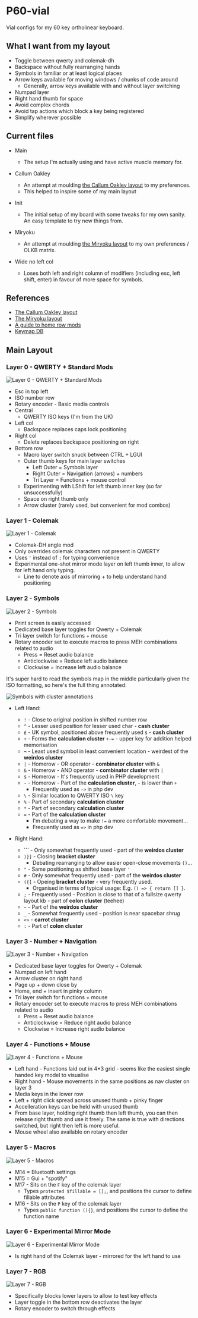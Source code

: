 # P60-vial
Vial configs for my 60 key ortholinear keyboard.

## What I want from my layout

- Toggle between qwerty and colemak-dh
- Backspace without fully rearranging hands
- Symbols in familiar or at least logical places
- Arrow keys available for moving windows / chunks of code around
  - Generally, arrow keys available with and without layer switching
- Numpad layer
- Right hand thumb for space
- Avoid complex chords
- Avoid tap actions which block a key being registered
- Simplify wherever possible

## Current files

- Main
  - The setup I'm actually using and have active muscle memory for.

- Callum Oakley
  - An attempt at moulding [the Callum Oakley layout](https://github.com/callum-oakley/keymap) to my preferences.
  - This helped to inspire some of my main layout

- Init
  - The initial setup of my board with some tweaks for my own sanity. An easy template to try new things from.

- Miryoku
  - An attempt at moulding [the Miryoku layout](https://github.com/manna-harbour/miryoku/tree/master/docs/reference) to my own preferences / OLKB matrix.

- Wide no left col
  - Loses both left and right column of modifiers (including esc, left shift, enter) in favour of more space for symbols.


## References

- [The Callum Oakley layout](https://github.com/callum-oakley/keymap)
- [The Miryoku layout](https://github.com/manna-harbour/miryoku/tree/master/docs/reference)
- [A guide to home row mods](https://precondition.github.io/home-row-mods)
- [Keymap DB](https://keymapdb.com/)


## Main Layout

### Layer 0 - QWERTY + Standard Mods

![Layer 0 - QWERTY + Standard Mods](img/main/l0.png)

- Esc in top left
- ISO number row
- Rotary encoder - Basic media controls
- Central
  - QWERTY ISO keys (I'm from the UK)
- Left col
  - Backspace replaces caps lock positioning
- Right col
  - Delete replaces backspace positioning on right
- Bottom row
  - Macro layer switch snuck between CTRL + LGUI
  - Outer thumb keys for main layer switches
    - Left Outer = Symbols layer
    - Right Outer = Navigation (arrows) + numbers
    - Tri Layer = Functions + mouse control
  - Experimenting with LShift for left thumb inner key (so far unsuccessfully)
  - Space on right thumb only
  - Arrow cluster (rarely used, but convenient for mod combos)

### Layer 1 - Colemak

![Layer 1 - Colemak](img/main/l1.png)

- Colemak-DH angle mod
- Only overrides colemak characters not present in QWERTY
- Uses `'` instead of `;` for typing convenience
- Experimental one-shot mirror mode layer on left thumb inner, to allow for left hand only typing.
  - Line to denote axis of mirroring + to help understand hand positioning


### Layer 2 - Symbols

![Layer 2 - Symbols](img/main/l2.png)

- Print screen is easily accessed
- Dedicated base layer toggles for Qwerty + Colemak
- Tri layer switch for functions + mouse
- Rotary encoder set to execute macros to press MEH combinations related to audio
  - Press = Reset audio balance
  - Anticlockwise = Reduce left audio balance
  - Clockwise = Increase left audio balance

It's super hard to read the symbols map in the middle particularly given the ISO formatting, so here's the full thing annotated:

![Symbols with cluster annotations](symbols-layer-annotated.png)

- Left Hand:
  - `!` - Close to original position in shifted number row
  - `^` - Lesser used position for lesser used char - **cash cluster**
  - `£` - UK symbol, positioned above frequently used `$` - **cash cluster**
  - `+` - Forms the **calculation cluster** `+-=` - upper key for addition helped memorisation
  - `¬` - Least used symbol in least convenient location - weirdest of the **weirdos cluster**
  - `|` - Homerow - OR operator - **combinator cluster** with `&`
  - `&` - Homerow - AND operator - **combinator cluster** with `|`
  - `$` - Homerow - It's frequently used in PHP development
  - `-` - Homerow -  Part of the **calculation cluster**, `-` is lower than `+`
    - Frequently used as `->` in php dev
  - `\` - Similar location to QWERTY ISO `\` key
  - `%` - Part of secondary **calculation cluster**
  - `*` - Part of secondary **calculation cluster**
  - `=` - Part of the **calculation cluster**
    - I'm debating a way to make `!=` a more comfortable movement...
    - Frequently used as `=>` in php dev

- Right Hand:
  - `\`` - Only somewhat frequently used - part of the **weirdos cluster**
  - `)}]` - Closing **bracket cluster**
    - Debating rearranging to allow easier open-close movements `()`...
  - `"` - Same positioning as shifted base layer `'`
  - `#` - Only somewhat frequently used - part of the **weirdos cluster**
  - `({[` - Opeing **bracket cluster** - very frequently used.
    - Organised in terms of typical usage: E.g. `() => { return [] }`.
  - `;` - Frequently used - Position is close to that of a fullsize qwerty layout kb - part of **colon cluster** (teehee)
  - `~` - Part of the **weirdos cluster**
  - `_` - Somewhat frequently used - position is near spacebar *shrug*
  - `<>` - **carrot cluster**
  - `:` - Part of **colon cluster**

### Layer 3 - Number + Navigation

![Layer 3 - Number + Navigation](img/main/l3.png)

- Dedicated base layer toggles for Qwerty + Colemak
- Numpad on left hand
- Arrow cluster on right hand
- Page up + down close by
- Home, end + insert in pinky column
- Tri layer switch for functions + mouse
- Rotary encoder set to execute macros to press MEH combinations related to audio
  - Press = Reset audio balance
  - Anticlockwise = Reduce right audio balance
  - Clockwise = Increase right audio balance

### Layer 4 - Functions + Mouse

![Layer 4 - Functions + Mouse](img/main/l4.png)

- Left hand - Functions laid out in 4*3 grid - seems like the easiest single handed key model to visualise
- Right hand - Mouse movements in the same positions as nav cluster on layer 3
- Media keys in the lower row
- Left + right click spread across unused thumb + pinky finger
- Accelleration keys can be held with unused thumb
- From base layer, holding right thumb then left thumb, you can then release right thumb and use it freely. The same is true with directions switched, but right then left is more useful.
- Mouse wheel also available on rotary encoder

### Layer 5 - Macros

![Layer 5 - Macros](img/main/l5.png)

- M14 = Bluetooth settings
- M15 = Gui + "spotify"
- M17 - Sits on the `F` key of the colemak layer
  - Types `protected $fillable = [];`, and positions the cursor to define fillable attributes
- M16 - Sits on the `P` key of the colemak layer
  - Types `public function (){}`, and positions the cursor to define the function name


### Layer 6 - Experimental Mirror Mode

![Layer 6 - Experimental Mirror Mode](img/main/l6.png)

- Is right hand of the Colemak layer - mirrored for the left hand to use

### Layer 7 - RGB

![Layer 7 - RGB](img/main/l7.png)

- Specifically blocks lower layers to allow to test key effects
- Layer toggle in the bottom row deactivates the layer
- Rotary encoder to switch through effects